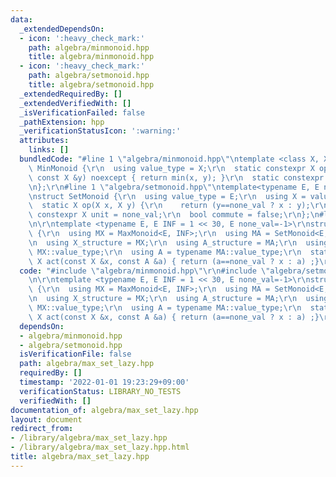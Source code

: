 ```yaml
---
data:
  _extendedDependsOn:
  - icon: ':heavy_check_mark:'
    path: algebra/minmonoid.hpp
    title: algebra/minmonoid.hpp
  - icon: ':heavy_check_mark:'
    path: algebra/setmonoid.hpp
    title: algebra/setmonoid.hpp
  _extendedRequiredBy: []
  _extendedVerifiedWith: []
  _isVerificationFailed: false
  _pathExtension: hpp
  _verificationStatusIcon: ':warning:'
  attributes:
    links: []
  bundledCode: "#line 1 \"algebra/minmonoid.hpp\"\ntemplate <class X, X INF>\r\nstruct\
    \ MinMonoid {\r\n  using value_type = X;\r\n  static constexpr X op(const X &x,\
    \ const X &y) noexcept { return min(x, y); }\r\n  static constexpr X unit = INF;\r\
    \n};\r\n#line 1 \"algebra/setmonoid.hpp\"\ntemplate<typename E, E none_val = E(-1)>\r\
    \nstruct SetMonoid {\r\n  using value_type = E;\r\n  using X = value_type;\r\n\
    \  static X op(X x, X y) {\r\n    return (y==none_val ? x : y);\r\n  }\r\n  static\
    \ constexpr X unit = none_val;\r\n  bool commute = false;\r\n};\n#line 3 \"algebra/max_set_lazy.hpp\"\
    \n\r\ntemplate <typename E, E INF = 1 << 30, E none_val=-1>\r\nstruct Max_Set_Lazy\
    \ {\r\n  using MX = MaxMonoid<E, INF>;\r\n  using MA = SetMonoid<E, none_val>;\r\
    \n  using X_structure = MX;\r\n  using A_structure = MA;\r\n  using X = typename\
    \ MX::value_type;\r\n  using A = typename MA::value_type;\r\n  static constexpr\
    \ X act(const X &x, const A &a) { return (a==none_val ? x : a) ;}\r\n};\r\n"
  code: "#include \"algebra/minmonoid.hpp\"\r\n#include \"algebra/setmonoid.hpp\"\r\
    \n\r\ntemplate <typename E, E INF = 1 << 30, E none_val=-1>\r\nstruct Max_Set_Lazy\
    \ {\r\n  using MX = MaxMonoid<E, INF>;\r\n  using MA = SetMonoid<E, none_val>;\r\
    \n  using X_structure = MX;\r\n  using A_structure = MA;\r\n  using X = typename\
    \ MX::value_type;\r\n  using A = typename MA::value_type;\r\n  static constexpr\
    \ X act(const X &x, const A &a) { return (a==none_val ? x : a) ;}\r\n};\r\n"
  dependsOn:
  - algebra/minmonoid.hpp
  - algebra/setmonoid.hpp
  isVerificationFile: false
  path: algebra/max_set_lazy.hpp
  requiredBy: []
  timestamp: '2022-01-01 19:23:29+09:00'
  verificationStatus: LIBRARY_NO_TESTS
  verifiedWith: []
documentation_of: algebra/max_set_lazy.hpp
layout: document
redirect_from:
- /library/algebra/max_set_lazy.hpp
- /library/algebra/max_set_lazy.hpp.html
title: algebra/max_set_lazy.hpp
---
```


